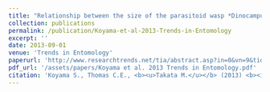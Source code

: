 ```yaml
---
title: "Relationship between the size of the parasitoid wasp *Dinocampus coccinellae* (Hymenoptera: Braconidae) and host ladybird species (Coleoptera: Coccinellidae)"
collection: publications
permalink: /publication/Koyama-et-al-2013-Trends-in-Entomology
excerpt: ''
date: 2013-09-01
venue: 'Trends in Entomology'
paperurl: 'http://www.researchtrends.net/tia/abstract.asp?in=0&vn=9&tid=20&aid=5133&pub=2013&type=3'
pdf_url: '/assets/papers/Koyama et al. 2013 Trends in Entomology.pdf'
citation: 'Koyama S., Thomas C.E., <b><u>Takata M.</u></b> (2013) <b><i>Trends in Entomology</i></b> 9: 39-43.'
---
```


<!-- 論文の要約・解説など入れたければここ打つ -->
